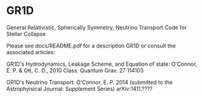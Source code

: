 GR1D
====

General Relativistic, Spherically Symmetry, Neutrino Transport Code for Stellar Collapse

Please see docs/README.pdf for a description GR1D or consult the associated articles:

GR1D's Hydrodynamics, Leakage Scheme, and Equation of state: O'Connor, E. P. & Ott, C. D., 2010 Class. Quantum Grav. 27 114103

GR1D's Neutrino Transport: O'Connor, E. P. 2014 (submitted to the Astrophyisical Journal: Supplement Series) arXiv:1411.????